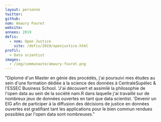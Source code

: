 ```yaml
---
layout: personne
twitter: 
github: 
nom: Amaury Fouret
website:
annees: 2019
defis: 
  - nom: Open Justice
    site: /defis/2019/openjustice.html
profil: 
  - Data scientist
images:
  - /img/communaute/amaury-fouret.png
---
```


"Diplomé d'un Master en génie des procédés, j'ai poursuivi mes études au sein d'une formation dédiée à la science des données à CentraleSupélec & l'ESSEC Business School. 'J'ai découvert et assimilé la philosophie de l'open data au sein de la société nam.R dans laquelle j'ai travaillé sur de nombreux jeux de données ouvertes en tant que data scientist. 'Devenir un EIG afin de participer à la diffusion des décisions de justice en données ouvertes est gratifiant tant les applications pour le bien commun rendues possibles par l'open data sont nombreuses."
